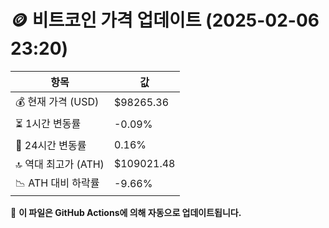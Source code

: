 # 🪙 비트코인 가격 업데이트 (2025-02-06 23:20)

| 항목                | 값 |
|--------------------|----------------|
| 💰 현재 가격 (USD) | $98265.36 |
| ⏳ 1시간 변동률    | -0.09% |
| 📆 24시간 변동률   | 0.16% |
| 🔝 역대 최고가 (ATH) | $109021.48 |
| 📉 ATH 대비 하락률 | -9.66% |

🔄 **이 파일은 GitHub Actions에 의해 자동으로 업데이트됩니다.**
